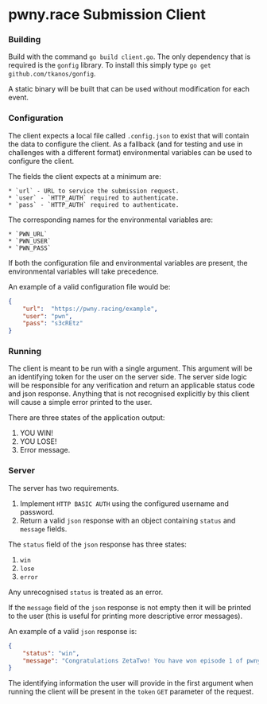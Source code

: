 # pwny.race Submission Client

### Building

Build with the command `go build client.go`. The only dependency that is required is
the `gonfig` library. To install this simply type `go get github.com/tkanos/gonfig`.

A static binary will be built that can be used without modification for each event.

### Configuration

The client expects a local file called `.config.json` to exist that will contain the
data to configure the client. As a fallback (and for testing and use in challenges
with a different format) environmental variables can be used to configure the client.

The fields the client expects at a minimum are:

	* `url` - URL to service the submission request.
	* `user` - `HTTP_AUTH` required to authenticate.
	* `pass` - `HTTP_AUTH` required to authenticate.

The corresponding names for the environmental variables are:

	* `PWN_URL`
	* `PWN_USER`
	* `PWN_PASS`

If both the configuration file and environmental variables are present, the environmental
variables will take precedence.

An example of a valid configuration file would be:
```json
{
	"url":  "https://pwny.racing/example",
	"user": "pwn",
	"pass": "s3cREtz"
}
```

### Running

The client is meant to be run with a single argument. This argument will be an identifying
token for the user on the server side. The server side logic will be responsible for any
verification and return an applicable status code and json response. Anything that is not
recognised explicitly by this client will cause a simple error printed to the user.

There are three states of the application output:

1. YOU WIN!
2. YOU LOSE!
3. Error message.

### Server

The server has two requirements.

1. Implement `HTTP BASIC AUTH` using the configured username and password.
2. Return a valid `json` response with an object containing `status` and `message` fields.

The `status` field of the `json` response has three states:
1. `win`
2. `lose`
3. `error`

Any unrecognised `status` is treated as an error.

If the `message` field of the `json` response is not empty then it will be printed to the user (this is useful for printing more descriptive error messages).

An example of a valid `json` response is:
```json
{
	"status": "win",
	"message": "Congratulations ZetaTwo! You have won episode 1 of pwny race.",
}
```

The identifying information the user will provide in the first argument when running the client will be present in the `token` `GET` parameter of the request.